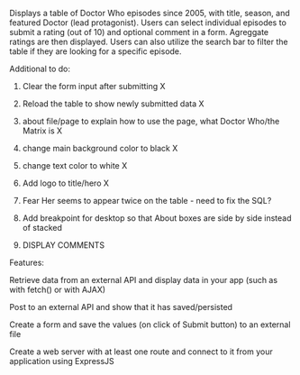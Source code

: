 Displays a table of Doctor Who episodes since 2005, with title, season, and featured Doctor (lead protagonist). Users can select individual episodes to submit a rating (out of 10) and optional comment in a form. Agreggate ratings are then displayed. Users can also utilize the search bar to filter the table if they are looking for a specific episode. 

Additional to do:
1. Clear the form input after submitting X
2. Reload the table to show newly submitted data X
3. about file/page to explain how to use the page, what Doctor Who/the Matrix is X
4. change main background color to black X
5. change text color to white X
6. Add logo to title/hero X


7. Fear Her seems to appear twice on the table - need to fix the SQL?
8. Add breakpoint for desktop so that About boxes are side by side instead of stacked
9. DISPLAY COMMENTS

Features:

Retrieve data from an external API and display data in your app (such as with fetch() or with AJAX)

Post to an external API and show that it has saved/persisted

Create a form and save the values (on click of Submit button) to an external file 

Create a web server with at least one route and connect to it from your application using ExpressJS